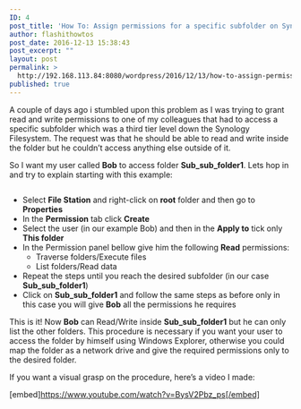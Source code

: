 ```yaml
---
ID: 4
post_title: 'How To: Assign permissions for a specific subfolder on Synology NAS'
author: flashithowtos
post_date: 2016-12-13 15:38:43
post_excerpt: ""
layout: post
permalink: >
  http://192.168.113.84:8080/wordpress/2016/12/13/how-to-assign-permissions-for-a-specific-subfolder-on-synology-nas/
published: true
---
```

A couple of days ago i stumbled upon this problem as I was trying to grant read and write permissions to one of my colleagues that had to access a specific subfolder which was a third tier level down the Synology Filesystem. The request was that he should be able to read and write inside the folder but he couldn’t access anything else outside of it.

So I want my user called <strong>Bob</strong> to access folder <strong>Sub_sub_folder1</strong>. Lets hop in and try to explain starting with this example:

<img src="https://flashithowtos.github.io/images/dir_tree_example.png" alt="" />
<ul>
 	<li>Select <strong>File Station</strong> and right-click on <strong>root</strong> folder and then go to <strong>Properties</strong></li>
 	<li>In the <strong>Permission</strong> tab click <strong>Create</strong></li>
 	<li>Select the user (in our example Bob) and then in the <strong>Apply to</strong> tick only <strong>This folder</strong></li>
 	<li>In the Permission panel bellow give him the following <strong>Read</strong> permissions:
<ul>
 	<li>Traverse folders/Execute files</li>
 	<li>List folders/Read data</li>
</ul>
</li>
 	<li>Repeat the steps until you reach the desired subfolder (in our case <strong>Sub_sub_folder1</strong>)</li>
 	<li>Click on <strong>Sub_sub_folder1</strong> and follow the same steps as before only in this case you will give <strong>Bob</strong> all the permissions he requires</li>
</ul>
This is it! Now <strong>Bob</strong> can Read/Write inside <strong>Sub_sub_folder1</strong> but he can only list the other folders. This procedure is necessary if you want your user to access the folder by himself using Windows Explorer, otherwise you could map the folder as a network drive and give the required permissions only to the desired folder.

If you want a visual grasp on the procedure, here’s a video I made:

[embed]https://www.youtube.com/watch?v=BysV2Pbz_ps[/embed]

&nbsp;